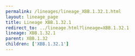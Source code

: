 ```yaml
---
permalink: /lineages/lineage_XBB.1.32.1.html
layout: lineage_page
title: Lineage XBB.1.32.1
redirect_to: ../lineage.html?lineage=XBB.1.32.1
lineage: XBB.1.32.1
parent: XBB.1.32
children: ['XBB.1.32.1']
---
```

